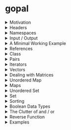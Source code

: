 # gopal

<details>
  <summary>Motivation</summary>  
	
# Motivation   
This is probably the most important lecture of this course so far. Make sure you code (and submit) all of the example algorithms. This would ensure that you get familiar with **containers** and **C++** in general. From now on, try to incorporate **C++** in all the programs that you write. Need to scan an integer? Use `cin`. Need to create an array? Force yourself to use vector. Need global variables? Create a **class**. Need to iterate over a container? Use Range Based For Loops. The point is, almost all of the things can be done in **C**, but you should try it using the paradigms of C++. This would ensure that you would be able to use it fluently when the time comes. It's like when you learn to drive. No matter how much you read on the subject, the best experience that you can get is getting down on the road and driving by yourself.

With that said, you should maintain the curiosity of how these data structures are implemented internally. At some point in your life, you might need to tune the source code a bit. But, that's not gonna happen if you don't even know what's inside. I had planned to cover containers in the last class after we completed the theory. But, now that I think of it, we have limited time, and so I decided to cover the applications first so that the people who are sitting for placements (and others) might be able to practice questions during the mid-sem break. However, if you are planning to use these black boxes in interview, be prepared to answer questions on how are they implemented internally.     

---

</details>

<details>
  <summary>Headers</summary>  
	
# Headers
We will talk about headers later. For now, we'll just include `#include<bits/stdc++.h>` at the top of our file. This ensures that all the required headers are imported.

---

</details>


<details>
  <summary>Namespaces</summary>  
	
# Namespaces
They are basically used to handle name collisions. Suppose you define a function with the name `sort`. However, if you have included the above header, then there's already a function called `sort` which has been created by the developers of C++. What happens when you try to use `sort`. Which function should the compiler call? Actually, it will call the newly created function. Ok, but now you want to use the `sort` function of C++. How do you do this without changing your function's name? 

Well, that is why `namespaces` were defined. Almost every feature that you study in this lecture is included inside a `namespace` called `std`. This means that you'll have to use `std :: functionName` to use any containder. Of course, you need to use `std :: cin` and `std :: cout`. Since, this is too tiresome, we import the namespace in our program. We can just include a line `using namespace std` which implies that any unknown function that you used will be looked up in the `std` namespace.

_The answer to the first question_ : If you want to use the library sort, instead of your own, this time you would have to explicitly define the namespace. Use this `std :: sort`. 

---

</details>


<details>
  <summary>Input / Output</summary>  
	
# Input / Output
Once you switch to C++, it is very difficult to go back. Hence, before switching, take one last look at the old syntax and remember them. (You have to code in C in a couple of tests).

* How do you scan an integer in C? Well, you simply do `scanf("%d", &num)`. How do you print an integer? It's `printf("%d", num)`.  How do you scan and print a character, a float, a double or a long long integer? Well, just change the format specifier `%d` to `%c`, `%f`, `%lf`, `%lld`.
* What is the equiavalent notation in C++ ? Well, you can just do `cin >> variableName`. It does not matter what the data type of the variable is. It's universal.  
* String is a container in itself. We will talk about the input and output of strings under different section.
* To print a newline, you can either use `cout << endl` or `cout << 'n'`
* A common issue in C++ is scanning of whitespaces. While `%c` is designed to treat space as a single character, `cin` is engineered to ignore it. This is quite intuitive, since ideally you would want to neglect the spaces.

---

</details>

<details>
  <summary>A Minimal Working Example</summary>  
	
## A Minimal Working Example
[Playground](https://ide.geeksforgeeks.org/N4TfxWSMpB)

<details>
  <summary>Code</summary><p>
  
```cpp
#include<bits/stdc++.h>
using namespace std;

int main()
{
    int smallNumber;
    long int bigNumber;
    long long biggestNumber;
    
    /* Note that int after long is optional */
    /* long long int is same as long long */
    
    // You can take input in one line too
    cin >> smallNumber >> bigNumber >> biggestNumber;
    
    // You can also print in one line. Take care of spaces manually
    cout << smallNumber << " " << bigNumber << endl;
    
    // Let us scan some character
    char firstChar, secondChar;
    
    cin >> firstChar >> secondChar;
    cout << firstChar << " " << secondChar << endl;
    
    return 0;
}
```   
</p></details>


---

</details>

<details>
  <summary>References</summary>  
	
# References
Remember the trick to swap 2 numbers in C? Well, that was quite messy. You needed to pass the pointer of the 2 numbers to ensure that the changes are reflected back. Here's a sample code.    
[Playground](https://ide.geeksforgeeks.org/lh5S704wje)

<details>
  <summary>Code</summary><p>
  
```cpp
#include <stdio.h>

void swap(int *a, int *b)
{
    // Make a backup of a
    int backup = *a;
    
    // Overwrite a with the value of b
    *a = *b;
    
    // Overwrite b with the backup
    *b = backup;
}

int main()
{
	int a = 1, b = 2;
	swap(&a, &b);
	printf("%d %d",a,b);
	return 0;
}
```   
</p></details>  

There are a couple of nuances that you need to remember here. First, you need to change the function arguments to include `*` everywhere. Then, you also need to use that messy star everwhere inside the function. Finally, you need to remember to pass the address of the variable denoted by `&a` while calling the function. Quite a lot of scope of error.  Moreover, how do you pass a copy of an array?

#### C++ to the Rescue
In C++, the concept is very simple. First, write the entire function as if you are passing a copy of the arguments. Then, if you need to reflect the changes outside, just write an `&` before the name of the arguments. Observe that you don't need to modify any code inside your function. Moreover, you also don't need to change the way you call your function. 

[Playground](https://ide.geeksforgeeks.org/CktduTG7sq)   
<details>
  <summary>Code</summary><p>
  
```cpp
#include<bits/stdc++.h>
using namespace std;

void swap(int a, int b)
{
    int backup = a;
    a = b;
    b = backup;
}

int main()
{
	int a = 1, b = 2;
	swap(a, b);
	cout << a << " " << b << endl;
	return 0;
}
```
</p></details>  

Isn't that neat? The key takeaway in this discussion, you just need to insert one special symbol to ensure that changes are reflected back. Want more? C++ also has a function called `swap(,)` which takes as input 2 elements and swap them. And the interesting part is, it can even swap containers.  Here's an example which swaps 2 string containers.   
[Playground](https://ide.geeksforgeeks.org/dsi01frA8F)   
<details>
  <summary>Code</summary><p>
  
```cpp
#include<bits/stdc++.h>
using namespace std;

int main()
{
    string first  = "first";
    string second = "second";
    
    cout << first << " " << second << endl; 
    swap(first, second);
    cout << first << " " << second << endl; 
	return 0;
}
```
</p></details>  


---

</details>

<details>
  <summary>Class</summary>  
	
# Class 
C++ is an object oriented programming language and that is one of the key points which distinguishes it from C. If you know Java, you'll realize that Java is also an object oriented programming language, as everything in Java is an object which interact with each other on runtime. (Even `main` is an object). Although we won't go into all the functioalities of OOPs, we'll just cover some topics which would help us to write clean and error free code. The reall power of OOPs is visible when you try to write a working software. 

**Class** 
* A class is exactly what it means. It is a collection or a blueprint of an object. In the world, the set of all people is a class. This is because they share a similar functionalitiy such as the ability to talk, facial construction, etc. Although all people belong to the same class, they have diferrent properties which uniquely identifies them such as gender, voice, hairstyle, etc. Another example is the class of cars. Any particular car, such as BMW, Mercedes, etc is a part of this class. Although they share the same features, they are different in some aspect such as horsepower, cost, etc. 

**Instance Variables**
* A class can store some basic information of the object in the form of instance variables. For exapmle, hair color, eye color, etc is a defining feature of people. Hence, they are called instance variables. Similarly, the cost of a car can be considered as an instance variable.

**Methods**
* A class can have several functions associated with it. In the case of people, think of the different talents they have. In the case of animals, think of the sound they make. Although the name of the function `sound` is same for all the animals, the functioning is different. This gives us the flexibility to use the same name for different but similar functions.

**Objects**
* We say that an object is an **instance** of a class. It's like you have used the blueprint to create an actual human. There can several different objects of the same class in a single program. These 

**A New World**
* Whenever you create an instance of a class, that object starts living in a new world of its own. You can decide whether to interact this object with others or not. This is paritcularly useful in using gloabl variables. The general suggestion is that you should avoid using global variables as much as possible. _Why?_ This is because people tend to forget them to re-initialize thos variables if there are multiple cases.
 
 * Similarly, you should also avoid using **static**. This is because for each of the test case, you would want the function to be initialized once and updated the rest of the time. However, the issue with _static_ is that a particular line containing that keyword is run once for the entire program (and not once for each test case). Hence, you would end up using the answer of the last test cases instead of initializing it again. 

**Experimenting with static**    
[Playground](https://ide.geeksforgeeks.org/nmMO994yjb)   
<details>
  <summary>Code</summary><p>
  
```cpp
#include<bits/stdc++.h>
using namespace std;

void fun()
{
    static int a = 0;
    a++;
    
    cout << a << " ";
}

int main()
{
    for(int i = 0; i < 2; i++)
    {
        fun(), fun();
    }
    
    /*
    
    The expected answer is 
    1 2 
    1 2 
    
    But we get 
    1 2 
    3 4
    
    */
	return 0;
}
```
</p></details>  

During the class, someone had a question that if we call the function with a static line from 2 different functions, even then the static line is executed once for the entire program. (Which is logical). However, static works differently in classes. If you write a static line inside a function of a class, then it would only be executed when you create the first object of the class. (I think I was confused during the lecture whether it is called each time the object is initiated or just once. So please correct this in your notes. I have very less experience with using static :) ). Anyway, the point is, with classes and objects, you would never see the need to use static (which is a bit tricky concept). You should always try to use instance variables.    
[Playground](https://ide.geeksforgeeks.org/22oQohcEGs)   
<details>
  <summary>Code</summary><p>
  
```cpp
#include<bits/stdc++.h>
using namespace std;

class Solution
{
    public:
    void fun();
};

void Solution :: fun()
{
    static int a = 0;
    a++;
    
    cout << a << " ";
}

int main()
{
    for(int i = 0; i < 2; i++)
    {
        Solution object;
        object.fun();
        object.fun();
        cout << endl;
    }
    
    /*
    
    The expected answer is 
    1 2 
    1 2 
    
    But we get 
    1 2 
    3 4
    
    */
	return 0;
}
```
</p></details>  

**Constructors**     
* Constructors are basically a function which defines how an object should look like when it is first instantiated. To call the constructor while creating an object, use `className objectName(....)` where `...` represents the constructor arguments.

**Scope**      
We have talked about the different worlds that classes create. To remove the ambiguity of which class we are referring to, there is the concept of scopes. When you write a function inside your class, you can either write the entire function with one level of indentation within the class, or you can define the function prototype inside and write the actual code outside it using scopes. See below examples.

**This Keyword**    
A common problem that arise while writing constructors is renaming variables.Suppose you have a class of cars with an instance variable called `color`. Now, you pass an argument to the constructor, naturally you would want to rename that variable as `color` because that's what it is logically. However, this creates a conflict in the name. When you try to print `color` in the constructor, which `color` should be printed (The answer is the local one, the one which was passed as an argument). The workaround to this is to use different name, say `shade` in the function parameter. and the do `color = shade`. But what if we don't want to keep thinkng up new names? This is where the **this** keyword comes in handy. If you keep the same name, then you can refer to the instance variable as `this->color`. Naturally, you can assign color by `this->color = color`.


**Linking All Together**    
* While declaring a class, don't forget the semi colon and the scope.
* For now, just make everthing public.
* Here is my code for the first question of the first programming assignment. You can see how I use constructors, scope, access instance variables, call functions, create new objects in each test case, get rid of gloabl variables, etc. Further, notice that I don't need to move the taken arrray and the reqWeight around.    

[Playground](https://ide.geeksforgeeks.org/16Nhlu0Qb4)

<details>
  <summary>Code</summary><p>
  
```cpp
#include <bits/stdc++.h>
using namespace std;

class Solution
{
    public:
    int minCount;
    vector<int> a;
    vector<bool> taken;
    int n, reqWeight;
    
    // The constructor
    Solution()
    {
        minCount = INT_MAX;
    }
    
    void scanVector();
    void solve(int ind);
};

/* Demonstration of Scope */
void Solution :: scanVector()
{
    cin >> n;
    cin >> reqWeight;
    
    a.resize(n);
    taken.resize(n);
    
    for(int i = 0; i < n; i++)
        cin >> a[i];
}

void Solution :: solve(int ind)
{
    if(ind == n)
    {
        long long sum = 0;
        int count = 0;
        
        for(int i = 0; i < n; i++)
            if(taken[i])
                sum += a[i], count++;
            
        if(sum == reqWeight)
            minCount = min(minCount, count);
        
        return;
    }
    
    taken[ind] = true;
    solve(ind + 1);
    
    taken[ind] = false;
    solve(ind + 1);
}

int main()
{
	int t;
	cin >> t;
	
	for(int i = 0; i < t; i++)
	{
	    Solution object;
	    object.scanVector();
	    object.solve(0);
	    
	    if(object.minCount == INT_MAX)
	        cout << "impossible" << endl;
	    else
	        cout << object.minCount << endl;
	}
	return 0;
}
```
</p></details>  


---

</details>

<details>
  <summary>Pairs</summary>  
	
# Pairs
Pairs are one of the most wonderful features of C++. It helps you a lot when you want to return 2 different values from a function. By the way, how do you return 2 or more different values from a function without using pairs? (_Answer_ : Since you can return only one thing from a function, so before calling a function, create some variables to store the result. Now, pass the reference of these variables in the function and update them inside. This ensures that changes are reflected back and hence you have returned multiple values from a function). 

**Key Points**
* To define a pair, use `pair<int, int> myPair`. The first 2 data types can be anything. (not necessarily homogenous).
* Do generate a triplet, you can use `pair<int, pair<int,int>> myTriplet`. 
* The first element of a pair can be accessed via `myPair.first` notation and the second element can be accessed via `myPair.second` . Notice that there are no `()` because this is an instance variable and not a method. 
* To fill values in a pair, use `make_pair(firstVal, secondVal)`. The return type of this function is a pair of the desired type. Note that you can also use constructors while declaring a pair. See example below.
* Want more?  Pairs are well ordered. It means that you can sort a vector of pairs. Elements with smaller values of the `first` field are treated as smaller and if the `first` values are the same, then the `second` values are compared.

[Playground](https://ide.geeksforgeeks.org/mhkJM1t04y)
<details>
  <summary>Code</summary><p>
  
```cpp
#include<bits/stdc++.h>
using namespace std;

int main()
{
    // The constructor method
    pair<int, int> myPair(2,3);
    cout << myPair.first << " " << myPair.second << endl;
    
    // The Manual Method
    myPair = make_pair(1,2);
    cout << myPair.first << " " << myPair.second << endl;
    
    // A Triplet Method
    pair<int, pair<int,int>> myTriplet;
    myTriplet = make_pair(1, make_pair(2,3));
    cout << myTriplet.first << " ";
    cout << myTriplet.second.first << " ";
    cout << myTriplet.second.second << endl;
    
    /* Here's the interesting part. Pairs are well ordered */
    /* You can sort a vector of pairs. */
    /* It would sort by x first. If x matches, it would sort by y */
    
    vector<pair<int,int>> myVector;
    
    myVector.push_back(make_pair(1,3));
    myVector.push_back(make_pair(5,7));
    myVector.push_back(make_pair(2,9));
    myVector.push_back(make_pair(1,2));
    myVector.push_back(make_pair(2,6));
    myVector.push_back(make_pair(3,7));
    
    // Let's sort them and see what happens
    sort(myVector.begin(), myVector.end());
    
    // Print the vector
    cout << "Printing the sorted vector" << endl;
    for(auto ele : myVector)
        cout << ele.first << " " << ele.second << endl;
	return 0;
}
```
</p></details>  

---

</details>

<details>
  <summary>Iterators</summary>  
	
# Iterators (Introduction)
Iterators are a friendly version of _pointers_. A lot of people end up getting confused or doing segmentation faults with _pointers_. (Java is smart, it doesn't have any pointers). You can visualize an iterator as an arrow which points to a specific element. Note that the design of the arrow might not be the same for each data type. Visually, you would want the arrow of a string to be different from an arrow of an integer. Hence, each container has a different type of iterator. But, the best part is, most of the library functions in C++ are written so as to work on all types of iterators. Of course, an iterator makes no sense without a container. Hence, we'll study a container first and then come back to iterators. 

**Key Points**
* Why are iterators smart? It's because additon (and subtraction arithmetic work on them). It means that if you have an iterator `itr` pointing to the front element of the container, then doing `itr++` will give you an iterator to the second element of the container. (There's something called forward iterator and reverse iterator. The -- operator works on only reverse iterators). We will only be using the forward iterator, and hence you should never do `itr--`.
* For any container, `myContainer.begin()` gives you the an iterator to the front element. You can actually de-reference it and print the values. But the tricky part is that `myContainer.end()` doesn't give you an iterator to the last element of the array. It actually gives an iterator to the end of the container. Hence, you should never try to de-reference `myContainer.end()`.

---

</details>

<details>
  <summary>Vectors</summary>  
	
# Vectors
Vectors are on of the most amazing thing that you'll encounter in C++. It has such a wide range of applications. Vectors are essentially **dynamic arrays**, It means they can adjust their size as per the wish of the user. What more? You don't need to pass the length of an array to a function anymore. You can just pass a vector and deduce the size inside the function itself. 

**Key Points**
* You can declare a vectory by `vector<int> myVector`. Note that you can replace the `int` with `char` or any other data type (including `string` and `vector<int>`).  In fact, you can create a vector of any container that we are going to study. If you want to declare a vector of size `size` and use it like an array, you can do so by `vector<int> a(size)`.  This would also set the first n values to 0. Now, if you use `push_back(ele)`, the element would be inserted at the n+1th position. So, only use index
* You have 2 choices while declaring a vector. Either declare the size when you initiate the object or resize it dynamically. **Please do not mix them**.
* You can insert an element at the back in **O(1)** using `myVector.push_back(element)`.
* You can pop an element at the back in **O(1)** using `myVector.pop_back()`.
* Try not to pass the size of the array around unless absolutely necessary. You can use `myVector.size()` to get the size of the vector. This also works in **O(1)**.
* A very important function is `resize` which adjusts the vector to the desired size. The syntax is `myVector.resize(new_size)`. Note that if the vector was initially empty, it would be resized to behave as an array of length. What more? C++ would also put the default value 0 in all the `n` positions. Another important feature is that you can specify what to put as the default value in place of zero. The syntax is `myVector.resize(new_size, default_value)`

#### Iterating a Vector
We'll continue the discussion of iterators in context of vectors. There are basically 3 ways to iterate a vector.   

**First Method**
* Use the traditional method. Get the size of the vector and iterate it from `0` to `n-1` like an array. Note that a vector has all the functionalities of an array.

**Second Method**
* We can iterate it via iterators. Recall that an iterator is just a different kind of pointer, or an arrow pointing towards an element. If you want the value of that element, you need to de-reference it. You can do so by using `*`. To define an iterator, we can just write the container name along with the data type and then write an iterator in this scope. Then, we can give it a name. To define an iterator of `vector<int>`, we can just do `vector<int> :: iterator itr`. Here, `itr` is the name of the iterator. So, we keep iterating the container unitll we reach the end. Again, remember not to de-reference the end iterator.

**Third Method**
* We can use the **Range Based For Loop** similar to Python. The benefit of this is that we get direct view on the elements instead of an arrow pointing towards them. This means that we won't have to de-reference it. However, remember that you get a copy of the element. So, if you want to modify the elements, you'll have to use reference. The syntax is `for(int &ele : myVector)`. If you forget to write the reference, then you'll just get a copy.

### Automatic Type Deduction
One of the important features in C++ is the automatic type deduction. Sometimes, it might be a bit cumbersome to write `vector<int> :: iterator itr`. However, if you use `auto` while intialising an iterator, it will automatically deduce the type of the iterator. (This only works if you assign something to it the moment you declare it). Note that once assigned a type, the type of the iterator cannot change. The syntax is `auto itr = myVector.begin()`. It will automatically deduce that you are talking about an iterator defined in the scope of `vector<int>`. However, `auto itr;` is incorrect as you haven't initialized it. Moreover, `auto` can be used in any data types and is not limited to iterators. An example of this is the range based For Loops.

 
**Experimenting with the 3 Methods and the Auto Keyword**    
[Playground](https://ide.geeksforgeeks.org/Dhj8xNhTnx)
<details>
  <summary>Code</summary><p>
  
```cpp
#include<bits/stdc++.h>
using namespace std;

int main()
{
    // Create an empty vector
   vector<int> myVector;
   
   // Fill 5 elements 
   for(int ele = 1; ele <= 5; ele++)
        myVector.push_back(ele);
    
    // Resize it to length 10 and fill remaining elements
    myVector.resize(10);
    for(int i = 5; i < 10; i++)
        myVector[i] = i + 1;
    
    /* Fill 5 more elements */
    for(int ele = 11; ele <= 15; ele++)
        myVector.push_back(ele);
    
    // First method
    for(int i = 0; i < myVector.size(); i++)
        cout << myVector[i] << " ";
    cout << endl;
    
    // Second method
    vector<int> :: iterator itr;
    for(itr = myVector.begin(); itr != myVector.end(); itr++)
        cout << *itr << " ";
    cout << endl;
    
    // Third Method
    for(auto ele : myVector)
        cout << ele << " ";
    cout << endl;
    
    // Modification of elements using third methods.
    // Notice the reference and auto keyword
    for(auto &ele : myVector)
        ele = -1 * ele;
    
    // A better version of second method
    for(auto itr = myVector.begin(); itr != myVector.end(); itr++)
        cout << *itr << " ";
    cout << endl;
	return 0;
}
```
</p></details>  

#### A Few More Functionalities
* `myVector.front()` gives you the starting element of the vector. `myVector.back()` gives you the ending element of the vector. Notice the difference with `begin` and `end`. Those give you iterators while these give you the value of these elements.
* `myVector.clear()` erases all the elements in the container. Of course, the time complexity is **O(n)**.
* You can also insert any element anywhere in the vector. However, insertion is not **O(1)**.  It is **O(n)**. To insert an element, you need an iterator before which the element should be placed. For example, to insert an element at the beginning of the container, you can do `insert(myVector.begin(), incomingValue)`.


---

</details>

<details>
  <summary>Dealing with Matrices</summary>  
	
# Dealing with Matrices
Passing matrices around in C is very tricky. You need to create a pointer to a pointer and allocate memeory using `malloc` and then move it around. You can find the working code below.    
[Playground](https://ide.geeksforgeeks.org/JJNOIXXXuQ)
<details>
  <summary>Code</summary><p>
  
```cpp
#include <stdio.h>
#include <stdlib.h>

/* Pass a 2D matrix to this function */
void fun(int **mat, int row, int col)
{
    for(int i = 0; i < row; i++)
    {
        for(int j = 0; j < col; j++)
        {
            printf("%d ",mat[i][j]);
        }
        printf("\n");
    }
}

int main()
{
	// Create a pointer to a pointer
	int **mat;
	
	int row, col;
	scanf("%d %d", &row, &col);
	
	// Allocate memory to rows;
	mat = (int **)malloc(row * sizeof(int *));
	
	// Allocate memory to columns
	for(int i = 0; i < row; i++)
	    mat[i] = (int *)malloc(col * sizeof(int));
	
	
	// Scan the matrix
	for(int i = 0; i < row; i++)
	    for(int j = 0; j < col; j++)
	        scanf("%d",&mat[i][j]);
	
	// Pass it to a function
	fun(mat, row, col);
	
	return 0;
}
```
</p></details>  

Okay, this works but is quite ugly. You need to move the number of rows and columns around along with using malloc.    
Well, in C++, you can just create a vector of vector and move it around with or without reference. You don't even need to pass the number of rows and columns. Plus, each row can have different number of columns.    
[Playground](https://ide.geeksforgeeks.org/MQeV2cJ7AX)
<details>
  <summary>Code</summary><p>
  
```cpp
#include <bits/stdc++.h>
using namespace std;

/* Pass a 2D matrix to this function */
void fun(vector<vector<int>> &mat)
{
    // Extract the row and columns
    int row = mat.size();
    int col = mat[0].size();
    
    for(int i = 0; i < row; i++)
    {
        for(int j = 0; j < col; j++)
        {
            cout << mat[i][j] << " ";
        }
        cout << endl;
    }
}

int main()
{
	// Create a vector of vector with 0 size
	vector<vector<int>> mat;
	
	int row, col;
	cin >> row >> col;
	
	// Create the row
	mat.resize(row);
	
	// Create the columns for each row
	for(auto &row_vec : mat)
	    row_vec.resize(col);
	
	/* Notice the reference above */
	
	
	// Scan the matrix
	for(int i = 0; i < row; i++)
	    for(int j = 0; j < col; j++)
	        cin >> mat[i][j];
	
	// Pass it to a function
	fun(mat);
	
	return 0;
}
```
</p></details>  


---

</details>

<details>
  <summary>Unordered Map</summary>  
	
# Unordered Map
An important container is `unordered_map`. You can visualize this as a black box which can perform a couple of operations in **O(1)**. They are : **Insertion, Searching, Size**. Moreover, with every key that you insert, you can (and should) also attach an associated value with it. The algorithm on which this black box works does not depend on the values. Hence, there are some restrictions as to what you can keep as your keys. When we insert a key with value `val`, we say that we are hashing the key with the given value. Notice that this doesn't allow duplicate keys. If you want to insert a key value pair `(2,3)` and then you want to insert another pair with same key, say `(2,5)`, then the final value associated with the key 2 would be 5. It simply means that duplicate keys are overwritten.  

**Warning** 
* Although the insertion and deletion is **O(1)** in average cases, in the worst case it might go upto **O(n)**. Now, in the class we had discussed that we should only consider the worst case time complextiy of an algorithm. So, why not here? The reasoning is quite simple, Worst case input of hash maps are rare given the number of queries. I would have to design well thought out test cases to ensure that happens. However, if you aren't doing Competitive Programming, then you can use it safely. And if you are too hesitant, use `map` which is introduced later.
* You cannot hash`pair<int, int>` in unordered_map. Use maps for that. Also, you cannot hash custom classes and structures (neither in ordered nor in unordered maps). However, you can place custom classes as a value in both of them. The only things which you can hash safely are integers, character, strings, and pointers. (Yes, you can hash the address of linked list nodes, and the address of the trees).

**Usage**
* To declare an unordered map, simply do `unordered_map<int, int> myMap`. The first data type is the type of key and the second one corresponds to the type of value.
* To get the number of keys, simply use `myMap.size()`.
* To search for an element, use the `find` function. It accepts as an argument the key, and returns an iterator to that element if that is present. (Of course, you can de-reference that iterator to get the value). If that element does not exist, it returns an iterator to the end of the container. `myMap.find(key) == myMap.end()` signifies that the key is not present. 
* To access the value of a key, first ensure that it is present using the above criteria. If it is present, you can simply do `myMap[key]` and this would give you the value. What more? You can also update the value of this key, Simply do `myMap[key] = newValue`.
* To insert a key value pair, simply do `myMap[key] = Value`. This would ensure the overwriting if the key is already present. 
* _Out of Bound Access_ : We should try not to access the value of the key which is not present. However, if we do so, we won't get segmentation fault. Instead we will get the default value which is zero. (Note that the size of hashmap doesn't change when you access illegal keys). Suppose, you need to insert keys in the hashmap, where the value represents the frequency in an array. If that key is not present, you want to insert it with a frequency of 1, else you want to increase the frequency (value) by 1. For each key, regardless of whether it is present or not, simply doing `myMap[key]++` does the job. Can you see why?
* To erase a key value pair , simply do `myMap.erase(key)`.
* The individual entries in the container are `pair`. The first element of the pair represents the key while the second pair represents the valule. Hence, when you iterate it via iterators, after de-referencing, you get a pair. Of course, you can also iterate it via the range based for loops.

**Experimenting with Maps**    
[Playground](https://ide.geeksforgeeks.org/lvC1kWBLIv)
<details>
  <summary>Code</summary><p>
  
```cpp
#include<bits/stdc++.h>
using namespace std;

int main()
{
    // A new to intialise vector
    vector<int> myVector = {1,1,1,2,2,3,5,5,5,5};
    
    unordered_map<int, int> myMap;
    
    // If not present, insert the element
    // If present, increment the count by 1 
    for(auto key : myVector)
    {
        // Not present, insert it
        if(myMap.find(key) == myMap.end())
            myMap[key] = 1;
        else
            myMap[key]++;
    }
    
    // First Way to traverse the map
    for(auto itr = myMap.begin(); itr != myMap.end(); itr++)
        cout << (*itr).first << " " << (*itr).second << endl;
    
    // Update the frequency of 3 from 1 to 2
    myMap[3]++;
    
    // Overwrite the frequency of 1 to 100
    myMap[1] = 100;
    
    // Erase the elment 5 from hash map
    myMap.erase(5);
    
    // Insert a new element with frequency 1 (Default Value -- 0)
    myMap[1234]++;
    
    /* Notice that 1234 doesn't exist yet
       but if you try to increment it, it comes to existence 
    */
    
    // Print the number of keys in the hash map
    cout << myMap.size() << endl;
    
    // Iterate the key value pairs in a clean Way
    for(auto ele : myMap)
        cout << ele.first << " " << ele.second << endl;
    
	return 0;
}
```
</p></details>  


---

</details>

<details>
  <summary>Maps</summary>  
	
# Map
There's not much of a difference betweeen unordered_map and map. While `unordered_map` provides insertion, deletion and searching in average **O(1)**, sometimes, it can blow up to **O(n)**. However, map (or ordered map) guarantees that the worst case complextiy would be **O(log (n))**. We have already seen that we can compromise a bit on **O(log (n))** and **O(1)** because the hidden constant factor in **O(1)** might be huge. Hence, you should generally use maps. Another benefit of maps is that it can store **pairs** as keys. The important property of maps is that it stores the key in a sorted order inside the black box. Hence, when you iterate the ordered map, you will get keys in sorted order. (Note that the values does not influence the internal algorithm of map).  Hence, you can use anything as values, including containers such as vectors. Moreover, the permissible keys that can be mapped are integer, pair of integers, (and not pair of custom class), character and strings. The strings are stored in lexicographical order. This gives us another method to sort `n` numbers. Insert them into a map along with frequency and then iterate the map and print any key `frequency` times. 

**Usage**
* To define a map, use `map<int, int> myMap`.
* Insertion, deletion, seacrhing, and size has same syntax as unordered_map.
* Iterating the map also has same syntax. The only difference is that now you'll get a sorted order of keys.
* To clear the container such as map and unordered map, use `myMap.clear`

[Playground](https://ide.geeksforgeeks.org/wmeAkEtGGI)
<details>
  <summary>Code</summary><p>
  
```cpp
#include<bits/stdc++.h>
using namespace std;

int main()
{
    // A new to intialise vector
    vector<int> myVector = {1,1,1,2,2,3,5,5,5,5};
    
    // Demonstrate
    map<int, int> myMap;
    
    // If not present, insert the element
    // If present, increment the count by 1 
    for(auto key : myVector)
    {
        // Not present, insert it
        if(myMap.find(key) == myMap.end())
            myMap[key] = 1;
        else
            myMap[key]++;
    }
    
    // First Way to traverse the map
    for(auto itr = myMap.begin(); itr != myMap.end(); itr++)
        cout << (*itr).first << " " << (*itr).second << endl;
    
    /* As you can see, the keys are in sorted order */
    
    // Update the frequency of 3 from 1 to 2
    myMap[3]++;
    
    // Overwrite the frequency of 1 to 100
    myMap[1] = 100;
    
    // Erase the elment 5 from hash map
    myMap.erase(5);
    
    // Insert a new element with frequency 1 (Default Value -- 0)
    myMap[1234]++;
    
    /* Notice that 1234 doesn't exist yet
       but if you try to increment it, it comes to existence 
    */
    
    // Print the number of keys in the hash map
    cout << myMap.size() << endl;
    
    // Iterate the key value pairs in a clean Way
    for(auto ele : myMap)
        cout << ele.first << " " << ele.second << endl;
    
    /* Let's create a map with pair as keys.
       We'll just set all values to 1 
    */
    
    
    cout << "Map of Pairs " << endl;
    
    map<pair<int,int>, int> pairMap;
    
    pairMap[make_pair(1,3)] = 1;
    pairMap[make_pair(5,7)] = 1;
    pairMap[make_pair(2,9)] = 1;
    pairMap[make_pair(1,2)] = 1;
    pairMap[make_pair(2,6)] = 1;
    pairMap[make_pair(3,7)] = 1;
    
    // Let's iterate over the map and print keys
    for(auto ele : pairMap)
        cout << ele.first.first << " " << ele.first.second << endl;
    
    /* As you can see, pairs are sorted by the order we defined */
    
    /* Let us clear the map */
    pairMap.clear();
    
    cout << "The size of map is " << pairMap.size() << endl;
	return 0;
}
```
</p></details>  


---

</details>

<details>
  <summary>Unordered Set</summary>  
	
# Unordered Set
Unordered_set is a smaller version of unordered_map. It just takes keys and no values. You can keep inserting duplicate keys in the set but the algorithm would determine that the key is duplicate and would ignore it without any warning. Note that, everything that can unordered_set can do can be done easily by Unordered_map by just using a dummy value for each node. Hence, in practice, you won't be using unordered_set much.  Of course, the time complexity analysis is exactly the same as unordered_map.

[Playground](https://ide.geeksforgeeks.org/S64TCKBwBK)
<details>
  <summary>Code</summary><p>
  
```cpp
/* Code borrowed from GFG */

#include <bits/stdc++.h> 
using namespace std; 

int main() 
{ 
	// Declaring set for storing string data-type 
	unordered_set <string> stringSet ; 

	stringSet.insert("code") ; 
	stringSet.insert("in") ; 
	stringSet.insert("c++") ; 
	stringSet.insert("is") ; 
	stringSet.insert("fast") ; 
    
    // Let us insert a duplicate key
    stringSet.insert("code");
    
    // Let us search for a key
	string key = "slow" ; 
	if (stringSet.find(key) == stringSet.end()) 
		cout << key << " not found" << endl ; 
	else
		cout << "Found " << key << endl << endl ; 

	key = "c++"; 
	if (stringSet.find(key) == stringSet.end()) 
		cout << key << " not found\n" ; 
	else
		cout << "Found " << key << endl ; 

    // Let's iterate over the container
	unordered_set<string> :: iterator itr; 
	for (itr = stringSet.begin(); itr != stringSet.end(); itr++) 
		cout << (*itr) << endl; 
} 
```
</p></details>  


---

</details>

<details>
  <summary>Set</summary>  
	
# Set
You can consider set to be a trimmed down version of ordered maps. It also has some extra properties (such as `lower_bound` and `upper_bound`). Note that these 2 properties are also present in ordered map, but we seldom use. You'll be using sets quite frequently, so study this section carefully. A set can only accept keys but not values. It keeps the keys in sorted order and if you try to insert a duplicate key, it would quietly ignore it without making a fuss. 

**Properties**
* The syntax for creating a set is `set<int> mySet`. By default, the sorted order is ascending order. If you want to store keys in descending order, you can pass in an optional argument `set<int , great<int>> mySet`, or `set< pair<int,int>, greater< pair<int,int> > >  mySet`. We'll talk about `greater<int>` and comparators when we come to *heaps*. Note that `greater<...>` doesn't work for structs and custom classes.
* How do you erase an element from the set? You can either call `mySet.erase(key)` or `mySet.erase(iterator_of_key)`. But how do you get the iterator of a key? Use `set.find(key)`.
* All the basic opertions (excluding size) is **O(log (n))**
* Set also has 2 very interesting properties. `lower_bound(key)` returns an iterator to the first element of the container which is equal to `key`. If key is not present, it returns the iterator of the next element which is just greater than `k`. In case all elements are smaller than `k`, it returns an iterator to the end.
* `upper_bound(key)` returns an iterator to the first element of the container which is just greater than key. Not that it ignores element which is equal to `key`.  If all the elements are smaller or equal to `key`, it returns an iterator to the end. 
* To learn more about `lower_bound` and `upper_bound`, you can read [this]([http://www.cplusplus.com/reference/set/set/lower_bound/](http://www.cplusplus.com/reference/set/set/lower_bound/)) and [this]([http://www.cplusplus.com/reference/set/set/upper_bound/](http://www.cplusplus.com/reference/set/set/upper_bound/)). Don't worry so much about these 2 properties for now. Once you use them in a question, you'll get the hang of it.
* The above 2 properties also work in **O(log (n))**

[Playground](https://ide.geeksforgeeks.org/bMlUViRLzj)
<details>
  <summary>Code</summary><p>
  
```cpp
/* Example borrowed from GFG */

#include<bits/stdc++.h>
using namespace std; 

int main() 
{ 
	// A set with in descending order 
	set <int, greater <int> > gquiz1;		 

	// Insert elements in random order 
	gquiz1.insert(40); 
	gquiz1.insert(30); 
	gquiz1.insert(60); 
	gquiz1.insert(20); 
	gquiz1.insert(50); 
	gquiz1.insert(50); // only one 50 will be added to the set 
	gquiz1.insert(10); 

	// Printing set gquiz1 
    for(auto ele : gquiz1)
        cout << ele << " ";
	cout << endl; 

	// Assigning the elements from gquiz1 to gquiz2 
	set<int> gquiz2(gquiz1.begin(), gquiz1.end()); 
    
    /* This would also work */
    /* mySet.insert(myVector.begin(), myVector.end()); */
    
	// Printing set gquiz2 
    for(auto ele : gquiz2)
        cout << ele << " ";
	cout << endl; 

	// Remove all elements up to 30 in gquiz2 
	gquiz2.erase(gquiz2.begin(), gquiz2.find(30)); 
	cout << "\ngquiz2 after removal of elements less than 30 : "; 
	for (auto itr = gquiz2.begin(); itr != gquiz2.end(); ++itr) 
		cout << '\t' << *itr; 

	// Remove element with value 50 in gquiz2 
	int num; 
	num = gquiz2.erase (50); 
	cout << "\ngquiz2.erase(50) : "; 
	cout << num << " removed \t" ; 
	for (auto itr = gquiz2.begin(); itr != gquiz2.end(); ++itr) 
	{ 
		cout << '\t' << *itr; 
	} 

	cout << endl; 

	// Lower bound and upper bound for set gquiz1 
	cout << "gquiz1.lower_bound(40) : "
		 << *gquiz1.lower_bound(40) << endl; 
	cout << "gquiz1.upper_bound(40) : "
		 << *gquiz1.upper_bound(40) << endl; 

	// Lower bound and upper bound for set gquiz2 
	cout << "gquiz2.lower_bound(40) : "
		<< *gquiz2.lower_bound(40) << endl; 
	cout << "gquiz2.upper_bound(40) : "
		<< *gquiz2.upper_bound(40) << endl; 

	return 0; 

} 
```
</p></details>  


---

</details>

<details>
  <summary>Sorting</summary>  
	
# Sorting
We have seen how to sort n numbers in **O(n log(n))**. Although the code of merge sort is very easy, it is not possible to write the entire code everytime. C++ provides a library function which can sort linear containers. To Sort a vector, you can use `sort(myVector.begin() ,  myVector.end())`. To sort an array, you can use `sort(arr, arr + n)` because array is not a container as such. To sort a string which a container, use `sort(str.begin() , str.end())`.



---

</details>


<details>
  <summary>Boolean Data Types</summary>  
	
# Boolean Data Types
C++ also has boolean data types (and so does C). Try to use them instead of using 0 or 1.    
The syntax is `bool newVar = true` and `bool newVar = false`.

---

</details>

<details>
  <summary>The Clutter of and / or</summary>  
	
# The Clutter of `and` `or`
C++ also has 2 reserved keywords, namely `and` , `or`. Try to use them in place of `&&` and `||`. Not that it makes a difference, it just makes the code look more clean.


---

</details>

<details>
  <summary>Reverse Function</summary>  
	
# Reverse Function
Like swap, C++ also has a function which can reverse any linear container (i.e, vector and string). The syntax is `reverse(str.begin() , str.end())` and `reverse(myVector.begin() , myVector.end())`.


---

</details>

<details>
  <summary>Examples</summary>  
	
# Examples
1) **Remove Duplicates** : 
	* The task is to remove duplicates from an array. One approach that works in O(n^2) is to pick each element, traverse the array and set the other copies to infinity. Simulataneously, place this single element at the back of a vector. At the end, the vector would contain all the unique elements.
	* Another approach is to use sorting. Sort the array, and then all duplicates would come together. Extract them in a new vector. **O(n log(n))**
	* A yet another approach is to insert all the elements in a set and take them out. This would ensure that duplicates are removed. **O(n log(n))**
	* A final approach which also maintains the order of appearance is to start hashing the elements one by one. If the element is already hashed, don't do anything. If it is not hashed, store it at the back of a vector and also hash it. At the end, the vector would have unique elements in the same order of appearance.  **O(n)**

2) **Count Frequency of Each Element**
	* An **O(n^2)** approach is to pick any element, count its frequency, store the answer in a vector of pairs and set all copies to infinity. Repeat for all the elements. At the end, vector would contain the answer.
	* Another approach is to sort the elements. Now, all duplicates are clubbed together. You can find the frequency in one traversal. **O(n log(n))**.
	* A yet annother approach is the following. Map each value in the array to its frequency. (i.e keep updating frequency whenever you see an element). In the end, traverse the hashmap and you'll have the key frequency pair. **O(n)**
3) **A Data Structure that supports Insert, Delete, getRandom in O(1)**
Note that all incoming elements are distinct.
	 * Create an empty vector and keep inserting elements at the back. Simultaneously, keep updating a map with key as incoming number and value as the index in the array. 
	 * As soon as a deletion query comes, look up the index of the element from the hashmap. If it is not present, do nothing. If present, go to that index in the vector. Swap that element with the last element of the vector and pop the last element. This is O(1). Finally, remember to erase the key from hashmap.
	 * For getRandom, extract the size of the vector. Generate a random number and take it modulo `size`. This would give you a number between `0` and `size - 1`. Just return the element at that index. Note that this ensures that each element has equal probability of being returned.

